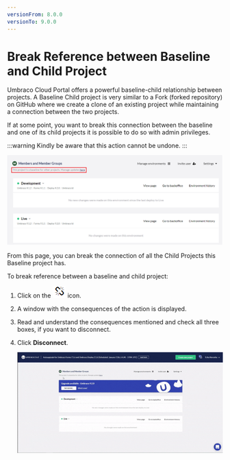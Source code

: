 ```yaml
---
versionFrom: 8.0.0
versionTo: 9.0.0
---
```


# Break Reference between Baseline and Child Project

Umbraco Cloud Portal offers a powerful baseline-child relationship between projects. A Baseline Child project is very similar to a Fork (forked repository) on GitHub where we create a clone of an existing project while maintaining a connection between the two projects.

If at some point, you want to break this connection between the baseline and one of its child projects it is possible to do so with admin privileges.

:::warning
Kindly be aware that this action cannot be undone.
:::

![Baseline child project](images/Baseline-child-project.png)

From this page, you can break the connection of all the Child Projects this Baseline project has.

To break reference between a baseline and child project:

1. Click on the ![Disconnect](images/disconnect-icon.png) icon.
2. A window with the consequences of the action is displayed.
3. Read and understand the consequences mentioned and check all three boxes, if you want to disconnect.
4. Click **Disconnect**.

    ![Break Baseline and child project](images/Break-baseline.gif)
